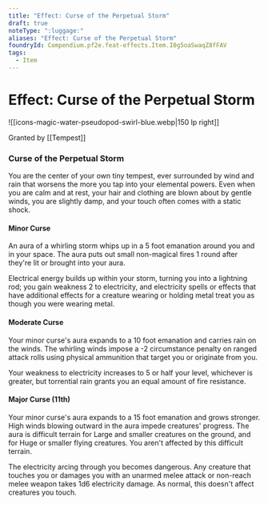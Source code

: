 ```yaml
---
title: "Effect: Curse of the Perpetual Storm"
draft: true
noteType: ":luggage:"
aliases: "Effect: Curse of the Perpetual Storm"
foundryId: Compendium.pf2e.feat-effects.Item.I0g5oaSwaqZ8fFAV
tags:
  - Item
---
```


# Effect: Curse of the Perpetual Storm
![[icons-magic-water-pseudopod-swirl-blue.webp|150 lp right]]

Granted by [[Tempest]]

### Curse of the Perpetual Storm

You are the center of your own tiny tempest, ever surrounded by wind and rain that worsens the more you tap into your elemental powers. Even when you are calm and at rest, your hair and clothing are blown about by gentle winds, you are slightly damp, and your touch often comes with a static shock.

#### Minor Curse

An aura of a whirling storm whips up in a 5 foot emanation around you and in your space. The aura puts out small non-magical fires 1 round after they're lit or brought into your aura.

Electrical energy builds up within your storm, turning you into a lightning rod; you gain weakness 2 to electricity, and electricity spells or effects that have additional effects for a creature wearing or holding metal treat you as though you were wearing metal.

#### Moderate Curse

Your minor curse's aura expands to a 10 foot emanation and carries rain on the winds. The whirling winds impose a -2 circumstance penalty on ranged attack rolls using physical ammunition that target you or originate from you.

Your weakness to electricity increases to 5 or half your level, whichever is greater, but torrential rain grants you an equal amount of fire resistance.

#### Major Curse (11th)

Your minor curse's aura expands to a 15 foot emanation and grows stronger. High winds blowing outward in the aura impede creatures' progress. The aura is difficult terrain for Large and smaller creatures on the ground, and for Huge or smaller flying creatures. You aren't affected by this difficult terrain.

The electricity arcing through you becomes dangerous. Any creature that touches you or damages you with an unarmed melee attack or non-reach melee weapon takes 1d6 electricity damage. As normal, this doesn't affect creatures you touch.

